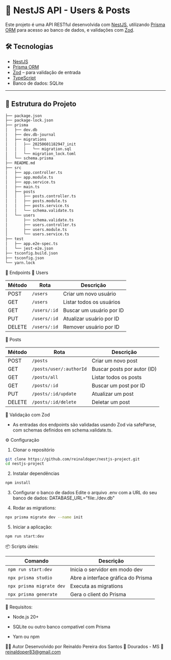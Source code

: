 # 🧠 NestJS API - Users & Posts

Este projeto é uma API RESTful desenvolvida com [NestJS](https://nestjs.com/), utilizando [Prisma ORM](https://www.prisma.io/) para acesso ao banco de dados, e validações com [Zod](https://zod.dev/).

## 🛠️ Tecnologias

- [NestJS](https://nestjs.com/)
- [Prisma ORM](https://www.prisma.io/)
- [Zod](https://zod.dev/) – para validação de entrada
- [TypeScript](https://www.typescriptlang.org/)
- Banco de dados: SQLite

---

## 📁 Estrutura do Projeto

```bash
├── package.json
├── package-lock.json
├── prisma
│   ├── dev.db
│   ├── dev.db-journal
│   ├── migrations
│   │   ├── 20250601182947_init
│   │   │   └── migration.sql
│   │   └── migration_lock.toml
│   └── schema.prisma
├── README.md
├── src
│   ├── app.controller.ts
│   ├── app.module.ts
│   ├── app.service.ts
│   ├── main.ts
│   ├── posts
│   │   ├── posts.controller.ts
│   │   ├── posts.module.ts
│   │   ├── posts.service.ts
│   │   └── schema.validate.ts
│   └── users
│       ├── schema.validate.ts
│       ├── users.controller.ts
│       ├── users.module.ts
│       └── users.service.ts
├── test
│   ├── app.e2e-spec.ts
│   └── jest-e2e.json
├── tsconfig.build.json
├── tsconfig.json
└── yarn.lock
```
🚀 Endpoints
🔹 Users

| Método | Rota         | Descrição                |
| ------ | ------------ | ------------------------ |
| POST   | `/users`     | Criar um novo usuário    |
| GET    | `/users`     | Listar todos os usuários |
| GET    | `/users/:id` | Buscar um usuário por ID |
| PUT    | `/users/:id` | Atualizar usuário por ID |
| DELETE | `/users/:id` | Remover usuário por ID   |

🔹 Posts

| Método | Rota                    | Descrição                   |
| ------ | ----------------------- | --------------------------- |
| POST   | `/posts`                | Criar um novo post          |
| GET   | `/posts/user/:authorId` | Buscar posts por autor (ID) |
| GET   | `/posts/all`            | Listar todos os posts       |
| GET   | `/posts/:id`            | Buscar um post por ID       |
| PUT   | `/posts/:id/update`     | Atualizar um post           |
| DELETE   | `/posts/:id/delete`     | Deletar um post             |


🧪 Validação com Zod
- As entradas dos endpoints são validadas usando Zod via safeParse, com schemas definidos em schema.validate.ts.

⚙️ Configuração
1. Clonar o repositório

```bash
git clone https://github.com/reinaldoper/nestjs-project.git
cd nestjs-project
```
2. Instalar dependências

```bash
npm install
```

3. Configurar o banco de dados
Edite o arquivo .env com a URL do seu banco de dados: DATABASE_URL="file:./dev.db"

4. Rodar as migrations:

```bash
npx prisma migrate dev --name init
```

5. Iniciar a aplicação:

```bash
npm run start:dev

```

📦 Scripts úteis:

| Comando                  | Descrição                          |
| ------------------------ | ---------------------------------- |
| `npm run start:dev`      | Inicia o servidor em modo dev      |
| `npx prisma studio`      | Abre a interface gráfica do Prisma |
| `npx prisma migrate dev` | Executa as migrations              |
| `npx prisma generate`    | Gera o client do Prisma            |


📌 Requisitos:
- Node.js 20+

- SQLite ou outro banco compatível com Prisma

- Yarn ou npm


🙋‍♂️ Autor
Desenvolvido por Reinaldo Pereira dos Santos
📍 Dourados - MS
📧 reinaldoper83@gmail.com